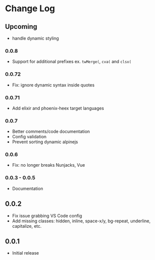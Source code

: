 # Change Log

## Upcoming

- handle dynamic styling 


### 0.0.8

- Support for additional prefixes ex. `twMerge(`, `cva(` and `clsx(`

### 0.0.72

- Fix: ignore dynamic syntax inside quotes

### 0.0.71

- Add elixir and phoenix-heex target languages

### 0.0.7

- Better comments/code documentation
- Config validation
- Prevent sorting dynamic alpinejs

### 0.0.6

- Fix: no longer breaks Nunjacks, Vue

### 0.0.3 - 0.0.5

- Documentation

## 0.0.2

- Fix issue grabbing VS Code config
- Add missing classes: hidden, inline, space-x/y, bg-repeat, underline, capitalize, etc.

## 0.0.1

- Initial release
